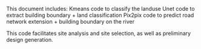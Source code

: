 This document includes: 
Kmeans code to classify the landuse 
Unet code to extract building boundary + land classification 
Pix2pix code to predict road network extension + building boundary on the river

This code facilitates site analysis and site selection, as well as preliminary design generation.
